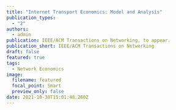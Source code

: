 ```yaml
---
title: "Internet Transport Economics: Model and Analysis"
publication_types:
  - "2"
authors:
  - admin
publication: IEEE/ACM Transactions on Networking, to appear.
publication_short: IEEE/ACM Transactions on Networking
draft: false
featured: true
tags:
  - Network Economics
image:
  filename: featured
  focal_point: Smart
  preview_only: false
date: 2021-10-30T15:01:48.260Z
---
```

